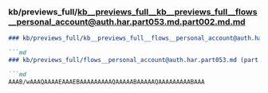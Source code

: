 ### kb/previews_full/kb__previews_full__kb__previews_full__flows__personal_account@auth.har.part053.md.part002.md.md

```md
### kb/previews_full/kb__previews_full__flows__personal_account@auth.har.part053.md.part002.md

```md
### kb/previews_full/flows__personal_account@auth.har.part053.md (part 002)

```md
AAAB/wAAAQAAAAEAAAEBAAAAAAAAAQAAAAABAAAAAQAAAAAAAAABAAA
```

```

```

```
